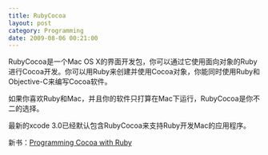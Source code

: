 ```yaml
---
title: RubyCocoa
layout: post
category: Programming
date: 2009-08-06 00:21:00
---
```


<div id="ProjectDetail">

RubyCocoa是一个Mac OS X的界面开发包，你可以通过它使用面向对象的Ruby进行Cocoa开发。你可以用Ruby来创建并使用Cocoa对象，你能同时使用Ruby和Objective-C来编写Cocoa软件。

如果你喜欢Ruby和Mac，并且你的软件只打算在Mac下运行，RubyCocoa是你不二的选择。

最新的xcode 3.0已经默认包含RubyCocoa来支持Ruby开发Mac的应用程序。

新书：[Programming Cocoa with Ruby](http://oreilly.com/catalog/9781934356197/)
</div>
